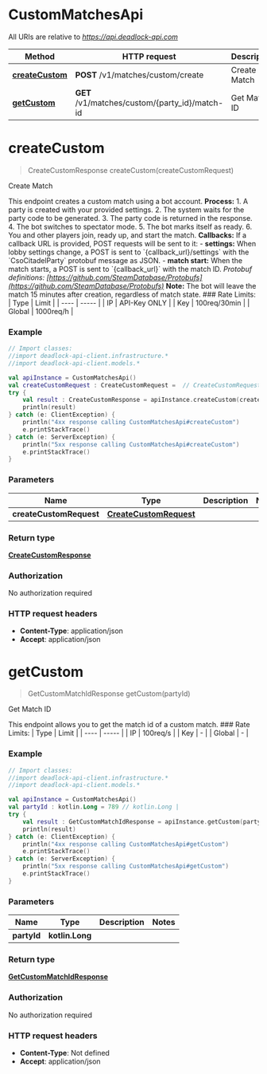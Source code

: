 # CustomMatchesApi

All URIs are relative to *https://api.deadlock-api.com*

| Method | HTTP request | Description |
| ------------- | ------------- | ------------- |
| [**createCustom**](CustomMatchesApi.md#createCustom) | **POST** /v1/matches/custom/create | Create Match |
| [**getCustom**](CustomMatchesApi.md#getCustom) | **GET** /v1/matches/custom/{party_id}/match-id | Get Match ID |


<a id="createCustom"></a>
# **createCustom**
> CreateCustomResponse createCustom(createCustomRequest)

Create Match

 This endpoint creates a custom match using a bot account.  **Process:** 1. A party is created with your provided settings. 2. The system waits for the party code to be generated. 3. The party code is returned in the response. 4. The bot switches to spectator mode. 5. The bot marks itself as ready. 6. You and other players join, ready up, and start the match.  **Callbacks:** If a callback URL is provided, POST requests will be sent to it: - **settings:** When lobby settings change, a POST is sent to &#x60;{callback_url}/settings&#x60; with the &#x60;CsoCitadelParty&#x60; protobuf message as JSON. - **match start:** When the match starts, a POST is sent to &#x60;{callback_url}&#x60; with the match ID.  _Protobuf definitions: [https://github.com/SteamDatabase/Protobufs](https://github.com/SteamDatabase/Protobufs)_  **Note:** The bot will leave the match 15 minutes after creation, regardless of match state.  ### Rate Limits: | Type | Limit | | ---- | ----- | | IP | API-Key ONLY | | Key | 100req/30min | | Global | 1000req/h | 

### Example
```kotlin
// Import classes:
//import deadlock-api-client.infrastructure.*
//import deadlock-api-client.models.*

val apiInstance = CustomMatchesApi()
val createCustomRequest : CreateCustomRequest =  // CreateCustomRequest | 
try {
    val result : CreateCustomResponse = apiInstance.createCustom(createCustomRequest)
    println(result)
} catch (e: ClientException) {
    println("4xx response calling CustomMatchesApi#createCustom")
    e.printStackTrace()
} catch (e: ServerException) {
    println("5xx response calling CustomMatchesApi#createCustom")
    e.printStackTrace()
}
```

### Parameters
| Name | Type | Description  | Notes |
| ------------- | ------------- | ------------- | ------------- |
| **createCustomRequest** | [**CreateCustomRequest**](CreateCustomRequest.md)|  | |

### Return type

[**CreateCustomResponse**](CreateCustomResponse.md)

### Authorization

No authorization required

### HTTP request headers

 - **Content-Type**: application/json
 - **Accept**: application/json

<a id="getCustom"></a>
# **getCustom**
> GetCustomMatchIdResponse getCustom(partyId)

Get Match ID

 This endpoint allows you to get the match id of a custom match.  ### Rate Limits: | Type | Limit | | ---- | ----- | | IP | 100req/s | | Key | - | | Global | - | 

### Example
```kotlin
// Import classes:
//import deadlock-api-client.infrastructure.*
//import deadlock-api-client.models.*

val apiInstance = CustomMatchesApi()
val partyId : kotlin.Long = 789 // kotlin.Long | 
try {
    val result : GetCustomMatchIdResponse = apiInstance.getCustom(partyId)
    println(result)
} catch (e: ClientException) {
    println("4xx response calling CustomMatchesApi#getCustom")
    e.printStackTrace()
} catch (e: ServerException) {
    println("5xx response calling CustomMatchesApi#getCustom")
    e.printStackTrace()
}
```

### Parameters
| Name | Type | Description  | Notes |
| ------------- | ------------- | ------------- | ------------- |
| **partyId** | **kotlin.Long**|  | |

### Return type

[**GetCustomMatchIdResponse**](GetCustomMatchIdResponse.md)

### Authorization

No authorization required

### HTTP request headers

 - **Content-Type**: Not defined
 - **Accept**: application/json

